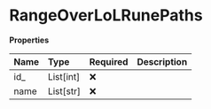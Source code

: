 # RangeOverLoLRunePaths

**Properties**

| Name | Type      | Required | Description |
| :--- | :-------- | :------- | :---------- |
| id\_ | List[int] | ❌       |             |
| name | List[str] | ❌       |             |
